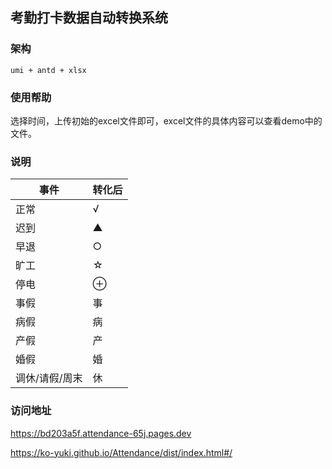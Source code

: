 ## 考勤打卡数据自动转换系统

### 架构

`umi + antd + xlsx`

### 使用帮助

选择时间，上传初始的excel文件即可，excel文件的具体内容可以查看demo中的文件。

### 说明


| 事件           | 转化后 |
| -------------- | ------ |
| 正常           | √      |
| 迟到           | ▲      |
| 早退           | ○      |
| 旷工           | ☆      |
| 停电           | ⊕      |
| 事假           | 事     |
| 病假           | 病     |
| 产假           | 产     |
| 婚假           | 婚     |
| 调休/请假/周末 | 休     |

### 访问地址

https://bd203a5f.attendance-65j.pages.dev

https://ko-yuki.github.io/Attendance/dist/index.html#/
